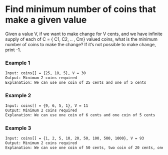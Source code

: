 # Find minimum number of coins that make a given value

Given a value V, if we want to make change for V cents, and we have infinite supply of each of C = { C1, C2, .. , Cm} valued coins, what is the minimum number of coins to make the change? If it’s not possible to make change, print -1. 

### Example 1
```sh
Input: coins[] = {25, 10, 5}, V = 30
Output: Minimum 2 coins required
Explanation: We can use one coin of 25 cents and one of 5 cents 
```

### Example 2
```sh
Input: coins[] = {9, 6, 5, 1}, V = 11
Output: Minimum 2 coins required
Explanation: We can use one coin of 6 cents and one coin of 5 cents
```

### Example 3
```sh
Input: coins[] = {1, 2, 5, 10, 20, 50, 100, 500, 1000}, V = 93
Output: Minimum 2 coins required
Explanation: We can use one coin of 50 cents, two coin of 20 cents, one coin of 2 cents and one coins of 1 cent
```
